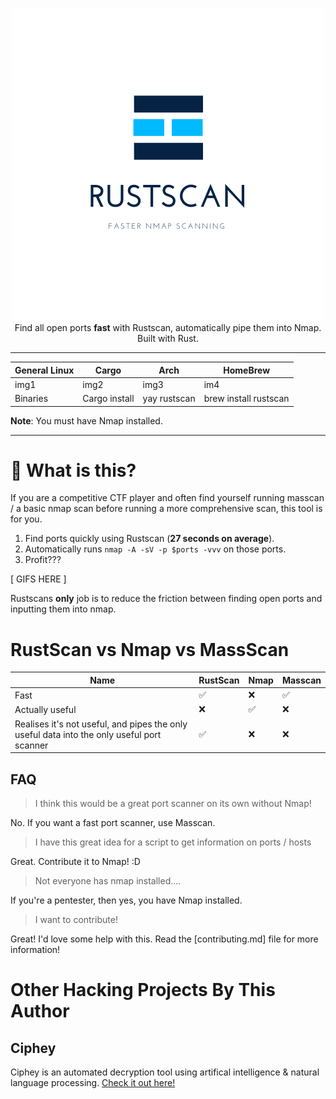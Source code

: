 <p align="center">
<img src="pictures/rustscan.png"><br>
Find all open ports <b>fast</b> with Rustscan, automatically pipe them into Nmap. Built with Rust. 
</p>
<hr>

| General Linux | Cargo         | Arch         | HomeBrew |
| ------------- | ------------- | ------------ | -------- |
| img1          | img2          | img3         | im4 |
| Binaries      | Cargo install | yay rustscan | brew install rustscan|

**Note**: You must have Nmap installed.
<hr>

# 🤔 What is this?
If you are a competitive CTF player and often find yourself running masscan / a basic nmap scan before running a more comprehensive scan, this tool is for you.
1. Find ports quickly using Rustscan (**27 seconds on average**).
2. Automatically runs `nmap -A -sV -p $ports -vvv` on those ports.
3. Profit???

[ GIFS HERE ]

Rustscans **only** job is to reduce the friction between finding open ports and inputting them into nmap.

# RustScan vs Nmap vs MassScan

| **Name**                                                                                   | RustScan | Nmap | Masscan |
| ------------------------------------------------------------------------------------------ | -------- | ---- | ------- |
| Fast                                                                                       | ✅        | ❌    | ✅       |
| Actually useful                                                                            | ❌        | ✅    | ❌       |
| Realises it's not useful, and pipes the only useful data into the only useful port scanner | ✅        | ❌    | ❌       |


## FAQ
> I think this would be a great port scanner on its own without Nmap!

No. If you want a fast port scanner, use Masscan.
> I have this great idea for a script to get information on ports / hosts

Great. Contribute it to Nmap! :D
> Not everyone has nmap installed....

If you're a pentester, then yes, you have Nmap installed. 

> I want to contribute!

Great! I'd love some help with this. Read the [contributing.md] file for more information!

# Other Hacking Projects By This Author
## Ciphey
Ciphey is an automated decryption tool using artifical intelligence & natural language processing.
[Check it out here!](https://github.com/ciphey/ciphey)
